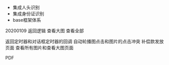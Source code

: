 * 集成人头识别
* 集成身份证识别
* base框架体系



20200109
返回逻辑
查看大图
查看全部

返回定时器和对话框定时器的回调
自动轮播图点击和图片的点击冲突
补偿款发放页面
查看所有图片和查看大图页面

PDF